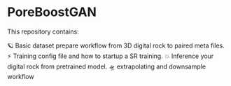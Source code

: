 # PoreBoostGAN

This repository contains:

🪐 Basic dataset prepare workflow from 3D digital rock to paired meta files.
⚡️ Training config file and how to startup a SR training.
💥 Inference your digital rock from pretrained model.
🛸 extrapolating and downsample workflow

